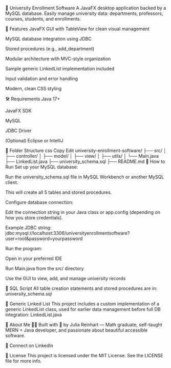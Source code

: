 📘 University Enrollment Software
A JavaFX desktop application backed by a MySQL database.
Easily manage university data: departments, professors, courses, students, and enrollments.

🚀 Features
JavaFX GUI with TableView for clean visual management

MySQL database integration using JDBC

Stored procedures (e.g., add_department)

Modular architecture with MVC-style organization

Sample generic LinkedList implementation included

Input validation and error handling

Modern, clean CSS styling

🛠️ Requirements
Java 17+

JavaFX SDK

MySQL

JDBC Driver

(Optional) Eclipse or IntelliJ

📂 Folder Structure
css
Copy
Edit
university-enrollment-software/
├── src/
│   ├── controller/
│   ├── model/
│   ├── view/
│   ├── utils/
│   └── Main.java
├── LinkedList.java
├── university_schema.sql
├── README.md
🧪 How to Run
Set up your MySQL database:

Run the university_schema.sql file in MySQL Workbench or another MySQL client.

This will create all 5 tables and stored procedures.

Configure database connection:

Edit the connection string in your Java class or app.config (depending on how you store credentials).

Example JDBC string:
jdbc:mysql://localhost:3306/universityenrollmentsoftware?user=root&password=yourpassword

Run the program:

Open in your preferred IDE

Run Main.java from the src/ directory

Use the GUI to view, add, and manage university records

📄 SQL Script
All table creation statements and stored procedures are in:
university_schema.sql

🔗 Generic Linked List
This project includes a custom implementation of a generic LinkedList class, used for earlier data management before full DB integration:
LinkedList.java

🙋 About Me
👩‍💻 Built with 💖 by Julia Reinhart —
Math graduate, self-taught MERN + Java developer, and passionate about beautiful accessible software.

🔗 Connect on LinkedIn

📄 License
This project is licensed under the MIT License.
See the LICENSE file for more info.

